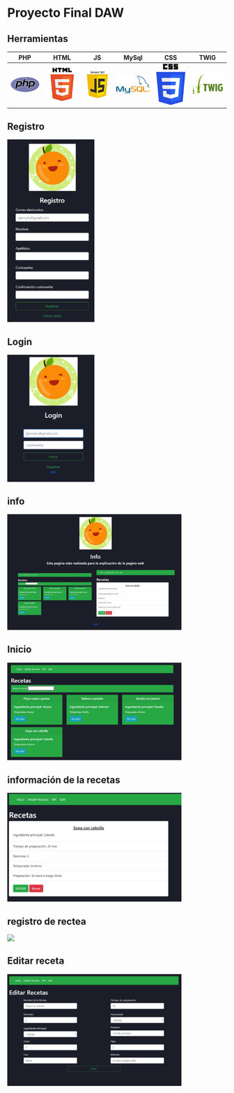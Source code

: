 # Proyecto Final DAW

## Herramientas

|      PHP       |  HTML   |                 JS                  |          MySql          |          CSS          |          TWIG
|:-------------:|:------:|:--------------------------------------:|:--------------------------------------:|:--------------------------------------:|:--------------------------------------:|
<img src="Capturas/PHP.PNG" width="200px"> | <img src="Capturas/HTML.png" width="200px"> | <img src="Capturas/JS.png" width="200px"> | <img src="Capturas/MySql.PNG" width="200px"> | <img src="Capturas/CSS.png" width="200px"> | <img src="Capturas/TWIG.jpg" width="200px">


## Registro
<img src="Capturas/registro.PNG" width="200px">

## Login
<img src="Capturas/Loguin.PNG" width="200px">

## info
<img src="Capturas/info.PNG" width="400px">

## Inicio
<img src="Capturas/Listado de recetas.PNG" width="400px">

## información de la recetas
<img src="Capturas/Inforecetas.PNG" width="400px">

## registro de rectea
<img src="Capturas/AñadirRecetas.PNG" width="400px">

## Editar receta
<img src="Capturas/editar.PNG" width="400px">
